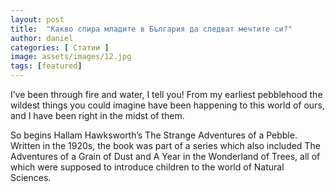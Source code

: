 ```yaml
---
layout: post
title:  "Какво спира младите в България да следват мечтите си?"
author: daniel
categories: [ Статии ]
image: assets/images/12.jpg
tags: [featured]
---
```

I’ve been through fire and water, I tell you! From my earliest pebblehood the wildest things you could imagine have been happening to this world of ours, and I have been right in the midst of them.

So begins Hallam Hawksworth’s The Strange Adventures of a Pebble. Written in the 1920s, the book was part of a series which also included The Adventures of a Grain of Dust and A Year in the Wonderland of Trees, all of which were supposed to introduce children to the world of Natural Sciences. 


